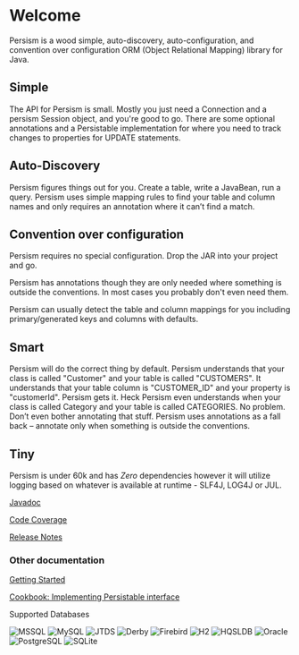 # Welcome

Persism is a wood simple, auto-discovery, auto-configuration, and convention over configuration ORM (Object Relational Mapping) library for Java.

## Simple

The API for Persism is small. Mostly you just need a Connection and a persism Session object, and you're good to go. 
There are some optional annotations and a Persistable implementation for where you need to track changes to properties for UPDATE statements.

## Auto-Discovery
Persism figures things out for you. Create a table, write a JavaBean, run a query. Persism uses simple mapping rules to find your table and column names and only requires an annotation where it can’t find a match.

## Convention over configuration
Persism requires no special configuration. Drop the JAR into your project and go.

Persism has annotations though they are only needed where something is outside the conventions. In most cases you probably don't even need them.

Persism can usually detect the table and column mappings for you including primary/generated keys and columns with defaults.

## Smart
Persism will do the correct thing by default. Persism understands that your class is called 
"Customer" and your table is called "CUSTOMERS". It understands that your table column is 
"CUSTOMER_ID" and your property is "customerId". Persism gets it. Heck Persism even understands 
when your class is called Category and your table is called CATEGORIES. No problem. 
Don’t even bother annotating that stuff. Persism uses annotations as a fall back – 
annotate only when something is outside the conventions.

## Tiny
Persism is under 60k and has *Zero* dependencies however it will utilize logging based on whatever is available 
at runtime - SLF4J, LOG4J or JUL.

[Javadoc](/javadoc/index.html)

[Code Coverage](/coverage/index.html)

[Release Notes](/release-notes.md)

### Other documentation

[Getting Started](/manual.md)

[Cookbook: Implementing Persistable interface](cookbook-persistable.md)

Supported Databases

![MSSQL](img/mssql.png) ![MySQL](img/mysql.png) ![JTDS](img/jtds.png) ![Derby](img/derby.png) ![Firebird](img/firebird.png) ![H2](img/h2.png) ![HQSLDB](img/hsqldb.jpg) ![Oracle](img/oracle.png) ![PostgreSQL](img/postgresql.png) ![SQLite](img/sqlite.png)

